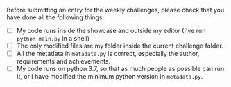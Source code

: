 Before submitting an entry for the weekly challenges, please check that you
have done all the following things:

- [ ] My code runs inside the showcase and outside my editor (I've run `python main.py` in a shell)
- [ ] The only modified files are my folder inside the current challenge folder.
- [ ] All the metadata in `metadata.py` is correct, especially the author, requirements and achievements.
- [ ] My code runs on python 3.7, so that as much people as possible can run it, or I have modified the minimum python version in `metadata.py`.
